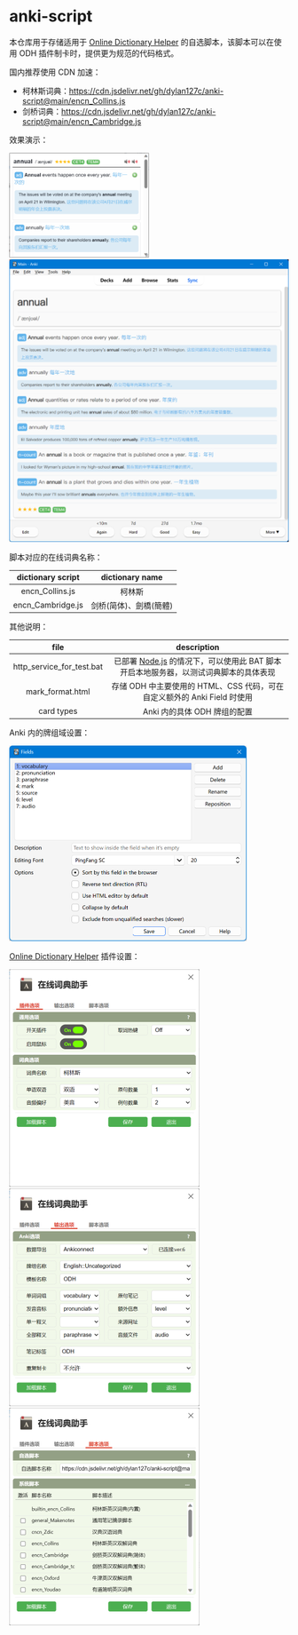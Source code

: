 # anki-script

本仓库用于存储适用于 [Online Dictionary Helper](https://github.com/ninja33/ODH) 的自选脚本，该脚本可以在使用 ODH 插件制卡时，提供更为规范的代码格式。

国内推荐使用 CDN 加速：

- 柯林斯词典：https://cdn.jsdelivr.net/gh/dylan127c/anki-script@main/encn_Collins.js
- 剑桥词典：https://cdn.jsdelivr.net/gh/dylan127c/anki-script@main/encn_Cambridge.js

效果演示：

<img src="images/README.images/image-20230823030353582.png" alt="image-20230823030353582" style="width:50%;" />

<img src="images/README.images/image-20230823030427276.png" alt="image-20230823030427276" style="zoom: 50%;" />

脚本对应的在线词典名称：

| dictionary script |    dictionary name     |
| :---------------: | :--------------------: |
|  encn_Collins.js  |         柯林斯         |
| encn_Cambridge.js | 剑桥(简体)、劍橋(簡體) |

其他说明：

|           file            |                         description                          |
| :-----------------------: | :----------------------------------------------------------: |
| http_service_for_test.bat | 已部署 [Node.js](https://nodejs.org/en) 的情况下，可以使用此 BAT 脚本开启本地服务器，以测试词典脚本的具体表现 |
|     mark_format.html      | 存储 ODH 中主要使用的 HTML、CSS 代码，可在自定义额外的 Anki Field 时使用 |
|        card types         |                 Anki 内的具体 ODH 牌组的配置                 |

Anki 内的牌组域设置：

<img src="images/README.images/image-20230823030945419.png" alt="image-20230823030945419" style="zoom:50%;" />

[Online Dictionary Helper](https://github.com/ninja33/ODH) 插件设置：

<img src="images/README.images/image-20230823031455178.png" alt="image-20230823031455178" style="zoom:50%;" />

<img src="images/README.images/image-20230823031216867.png" alt="image-20230823031216867" style="zoom:50%;" />

<img src="images/README.images/image-20230823031305997.png" alt="image-20230823031305997" style="zoom:50%;" />
